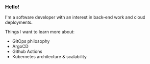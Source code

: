 ### Hello!

I'm a software developer with an interest in back-end work and cloud deployments.

Things I want to learn more about:
- GitOps philosophy
- ArgoCD
- Github Actions
- Kubernetes architecture & scalability
